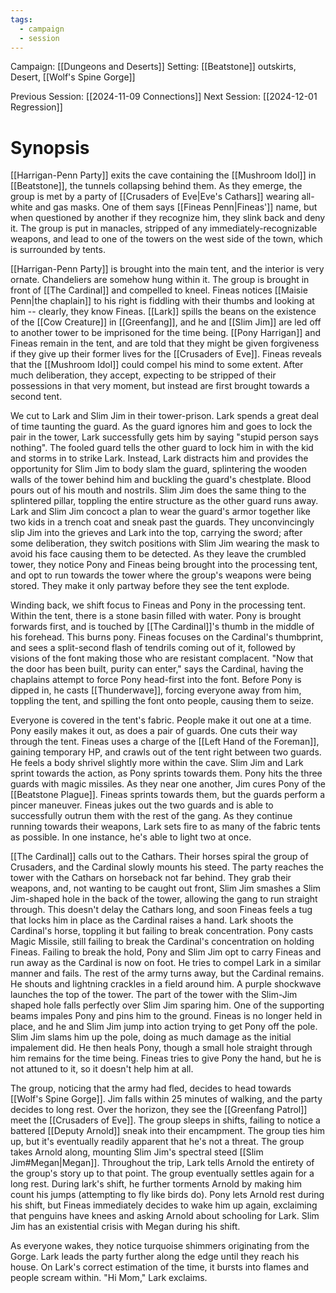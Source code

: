 ```yaml
---
tags:
  - campaign
  - session
---
```


Campaign: [[Dungeons and Deserts]]
Setting: [[Beatstone]] outskirts, Desert, [[Wolf's Spine Gorge]]

Previous Session: [[2024-11-09 Connections]]
Next Session: [[2024-12-01 Regression]]

# Synopsis

[[Harrigan-Penn Party]] exits the cave containing the [[Mushroom Idol]] in [[Beatstone]], the tunnels collapsing behind them. As they emerge, the group is met by a party of [[Crusaders of Eve|Eve's Cathars]] wearing all-white and gas masks. One of them says [[Fineas Penn|Fineas']] name, but when questioned by another if they recognize him, they slink back and deny it. The group is put in manacles, stripped of any immediately-recognizable weapons, and lead to one of the towers on the west side of the town, which is surrounded by tents.

[[Harrigan-Penn Party]] is brought into the main tent, and the interior is very ornate. Chandeliers are somehow hung within it. The group is brought in front of [[The Cardinal]] and compelled to kneel. Fineas notices [[Maisie Penn|the chaplain]] to his right is fiddling with their thumbs and looking at him -- clearly, they know Fineas. [[Lark]] spills the beans on the existence of the [[Cow Creature]] in [[Greenfang]], and he and [[Slim Jim]] are led off to another tower to be imprisoned for the time being. [[Pony Harrigan]] and Fineas remain in the tent, and are told that they might be given forgiveness if they give up their former lives for the [[Crusaders of Eve]]. Fineas reveals that the [[Mushroom Idol]] could compel his mind to some extent. After much deliberation, they accept, expecting to be stripped of their possessions in that very moment, but instead are first brought towards a second tent.

We cut to Lark and Slim Jim in their tower-prison. Lark spends a great deal of time taunting the guard. As the guard ignores him and goes to lock the pair in the tower, Lark successfully gets him by saying "stupid person says nothing". The fooled guard tells the other guard to lock him in with the kid and storms in to strike Lark. Instead, Lark distracts him and provides the opportunity for Slim Jim to body slam the guard, splintering the wooden walls of the tower behind him and buckling the guard's chestplate. Blood pours out of his mouth and nostrils. Slim Jim does the same thing to the splintered pillar, toppling the entire structure as the other guard runs away. Lark and Slim Jim concoct a plan to wear the guard's armor together like two kids in a trench coat and sneak past the guards. They unconvincingly slip Jim into the grieves and Lark into the top, carrying the sword; after some deliberation, they switch positions with Slim Jim wearing the mask to avoid his face causing them to be detected. As they leave the crumbled tower, they notice Pony and Fineas being brought into the processing tent, and opt to run towards the tower where the group's weapons were being stored. They make it only partway before they see the tent explode.

Winding back, we shift focus to Fineas and Pony in the processing tent. Within the tent, there is a stone basin filled with water. Pony is brought forwards first, and is touched by [[The Cardinal]]'s thumb in the middle of his forehead. This burns pony. Fineas focuses on the Cardinal's thumbprint, and sees a split-second flash of tendrils coming out of it, followed by visions of the font making those who are resistant complacent. "Now that the door has been built, purity can enter," says the Cardinal, having the chaplains attempt to force Pony head-first into the font. Before Pony is dipped in, he casts [[Thunderwave]], forcing everyone away from him, toppling the tent, and spilling the font onto people, causing them to seize.

Everyone is covered in the tent's fabric. People make it out one at a time. Pony easily makes it out, as does a pair of guards. One cuts their way through the tent. Fineas uses a charge of the [[Left Hand of the Foreman]], gaining temporary HP, and crawls out of the tent right between two guards. He feels a body shrivel slightly more within the cave. Slim Jim and Lark sprint towards the action, as Pony sprints towards them. Pony hits the three guards with magic missiles. As they near one another, Jim cures Pony of the [[Beatstone Plague]]. Fineas sprints towards them, but the guards perform a pincer maneuver. Fineas jukes out the two guards and is able to successfully outrun them with the rest of the gang. As they continue running towards their weapons, Lark sets fire to as many of the fabric tents as possible. In one instance, he's able to light two at once.

[[The Cardinal]] calls out to the Cathars. Their horses spiral the group of Crusaders, and the Cardinal slowly mounts his steed. The party reaches the tower with the Cathars on horseback not far behind. They grab their weapons, and, not wanting to be caught out front, Slim Jim smashes a Slim Jim-shaped hole in the back of the tower, allowing the gang to run straight through. This doesn't delay the Cathars long, and soon Fineas feels a tug that locks him in place as the Cardinal raises a hand. Lark shoots the Cardinal's horse, toppling it but failing to break concentration. Pony casts Magic Missile, still failing to break the Cardinal's concentration on holding Fineas. Failing to break the hold, Pony and Slim Jim opt to carry Fineas and run away as the Cardinal is now on foot. He tries to compel Lark in a similar manner and fails. The rest of the army turns away, but the Cardinal remains. He shouts and lightning crackles in a field around him. A purple shockwave launches the top of the tower. The part of the tower with the Slim-Jim shaped hole falls perfectly over Slim Jim sparing him. One of the supporting beams impales Pony and pins him to the ground. Fineas is no longer held in place, and he and Slim Jim jump into action trying to get Pony off the pole. Slim Jim slams him up the pole, doing as much damage as the initial impalement did. He then heals Pony, though a small hole straight through him remains for the time being. Fineas tries to give Pony the hand, but he is not attuned to it, so it doesn't help him at all.

The group, noticing that the army had fled, decides to head towards [[Wolf's Spine Gorge]]. Jim falls within 25 minutes of walking, and the party decides to long rest. Over the horizon, they see the [[Greenfang Patrol]] meet the [[Crusaders of Eve]]. The group sleeps in shifts, failing to notice a battered [[Deputy Arnold]] sneak into their encampment. The group ties him up, but it's eventually readily apparent that he's not a threat. The group takes Arnold along, mounting Slim Jim's spectral steed [[Slim Jim#Megan|Megan]]. Throughout the trip, Lark tells Arnold the entirety of the group's story up to that point. The group eventually settles again for a long rest. During lark's shift, he further torments Arnold by making him count his jumps (attempting to fly like birds do). Pony lets Arnold rest during his shift, but Fineas immediately decides to wake him up again, exclaiming that penguins have knees and asking Arnold about schooling for Lark. Slim Jim has an existential crisis with Megan during his shift.

As everyone wakes, they notice turquoise shimmers originating from the Gorge. Lark leads the party further along the edge until they reach his house. On Lark's correct estimation of the time, it bursts into flames and people scream within. "Hi Mom," Lark exclaims.